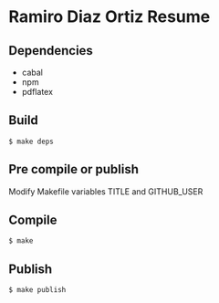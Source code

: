# Ramiro Diaz Ortiz Resume

## Dependencies
- cabal
- npm
- pdflatex

## Build

    $ make deps

## Pre compile or publish
Modify Makefile variables TITLE and GITHUB_USER

## Compile

    $ make

## Publish
	$ make publish

